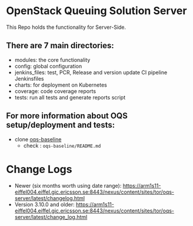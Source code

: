 # OpenStack Queuing Solution Server  #

This Repo holds the functionality for Server-Side.

## There are 7 main directories: ##

- modules: the core functionality
- config: global configuration
- jenkins_files: test, PCR, Release and version update CI pipeline Jenkinsfiles
- charts: for deployment on Kubernetes
- coverage: code coverage reports
- tests: run all tests and generate reports script

## For more information about OQS setup/deployment and tests: ##

- clone [oqs-baseline](https://gerrit.ericsson.se/#/admin/projects/OSS/com.ericsson.aas.openstackqueuingsolution/oqs-baseline)
    - check : `oqs-baseline/README.md`

# Change Logs #
- Newer (six months worth using date range): https://arm1s11-eiffel004.eiffel.gic.ericsson.se:8443/nexus/content/sites/tor/oqs-server/latest/changelog.html
- Version 3.10.0 and older:
https://arm1s11-eiffel004.eiffel.gic.ericsson.se:8443/nexus/content/sites/tor/oqs-server/latest/change_log.html
